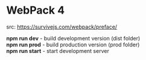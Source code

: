 # WebPack 4

src:   https://survivejs.com/webpack/preface/  

**npm run dev** - build development version (dist folder)  
**npm run prod** - build production version (prod folder)  
**npm run start** - start development server  


